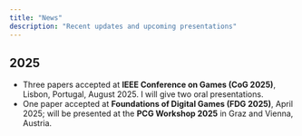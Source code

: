 ```yaml
---
title: "News"
description: "Recent updates and upcoming presentations"
---
```


## 2025
- Three papers accepted at **IEEE Conference on Games (CoG 2025)**, Lisbon, Portugal, August 2025. I will give two oral presentations. 
- One paper accepted at **Foundations of Digital Games (FDG 2025)**, April 2025; will be presented at the **PCG Workshop 2025** in Graz and Vienna, Austria.  
